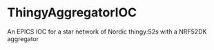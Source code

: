 # ThingyAggregatorIOC
An EPICS IOC for a star network of Nordic thingy:52s with a NRF52DK aggregator
